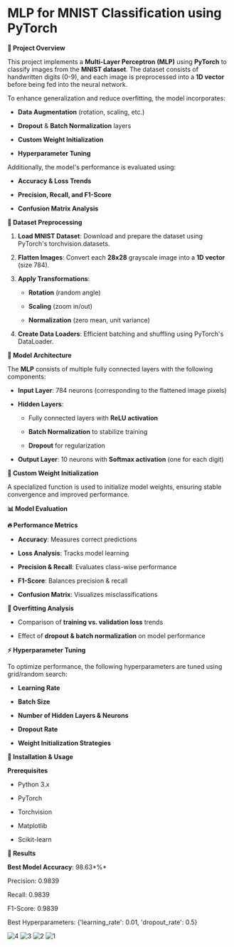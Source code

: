 # **MLP for MNIST Classification using PyTorch**

**🚀 Project Overview**

This project implements a **Multi-Layer Perceptron (MLP)** using
**PyTorch** to classify images from the **MNIST dataset**. The dataset
consists of handwritten digits (0-9), and each image is preprocessed
into a **1D vector** before being fed into the neural network.

To enhance generalization and reduce overfitting, the model
incorporates:

- **Data Augmentation** (rotation, scaling, etc.)

- **Dropout** & **Batch Normalization** layers

- **Custom Weight Initialization**

- **Hyperparameter Tuning**

Additionally, the model\'s performance is evaluated using:

- **Accuracy & Loss Trends**

- **Precision, Recall, and F1-Score**

- **Confusion Matrix Analysis**

**📂 Dataset Preprocessing**

1.  **Load MNIST Dataset**: Download and prepare the dataset using
    PyTorch\'s torchvision.datasets.

2.  **Flatten Images**: Convert each **28x28** grayscale image into a
    **1D vector** (size 784).

3.  **Apply Transformations**:

    - **Rotation** (random angle)

    - **Scaling** (zoom in/out)

    - **Normalization** (zero mean, unit variance)

4.  **Create Data Loaders**: Efficient batching and shuffling using
    PyTorch\'s DataLoader.

**🔧 Model Architecture**

The **MLP** consists of multiple fully connected layers with the
following components:

- **Input Layer**: 784 neurons (corresponding to the flattened image
  pixels)

- **Hidden Layers**:

  - Fully connected layers with **ReLU activation**

  - **Batch Normalization** to stabilize training

  - **Dropout** for regularization

- **Output Layer**: 10 neurons with **Softmax activation** (one for each
  digit)

**🎯 Custom Weight Initialization**

A specialized function is used to initialize model weights, ensuring
stable convergence and improved performance.

**📊 Model Evaluation**

**🔥 Performance Metrics**

- **Accuracy**: Measures correct predictions

- **Loss Analysis**: Tracks model learning

- **Precision & Recall**: Evaluates class-wise performance

- **F1-Score**: Balances precision & recall

- **Confusion Matrix**: Visualizes misclassifications

**📌 Overfitting Analysis**

- Comparison of **training vs. validation loss** trends

- Effect of **dropout & batch normalization** on model performance

**⚡ Hyperparameter Tuning**

To optimize performance, the following hyperparameters are tuned using
grid/random search:

- **Learning Rate**

- **Batch Size**

- **Number of Hidden Layers & Neurons**

- **Dropout Rate**

- **Weight Initialization Strategies**

**🚀 Installation & Usage**

**Prerequisites**

- Python 3.x

- PyTorch

- Torchvision

- Matplotlib

- Scikit-learn

**📜 Results**

**Best Model Accuracy**: 98.63\*%\*

Precision: 0.9839

Recall: 0.9839

F1-Score: 0.9839

Best Hyperparameters: {\'learning_rate\': 0.01, \'dropout_rate\': 0.5}

![4](https://github.com/user-attachments/assets/5993d84b-29bb-4872-8c11-c49c33dd9ac4)
![3](https://github.com/user-attachments/assets/6677307a-823f-43fc-8ea9-99d0544a8e9a)
![2](https://github.com/user-attachments/assets/0112cea0-f08e-4287-910e-a8e151acf23d)
![1](https://github.com/user-attachments/assets/143d8313-9708-4c73-92b4-47731ba3c99d)

